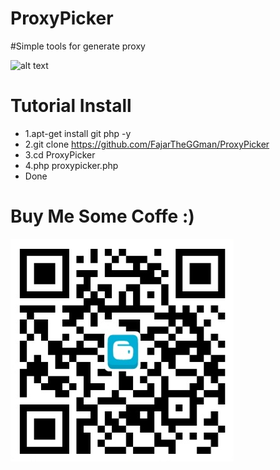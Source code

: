 # ProxyPicker
#Simple tools for generate proxy

![alt text](https://github.com/FajarTheGGman/ProxyPicker/blob/master/.image/123123.png)

# Tutorial Install
  - 1.apt-get install git php -y 
  - 2.git clone https://github.com/FajarTheGGman/ProxyPicker
  - 3.cd ProxyPicker 
  - 4.php proxypicker.php
  - Done


# Buy Me Some Coffe :)
![donate](https://raw.githubusercontent.com/FajarTheGGman/F-Tools/master/.images/donate.jpeg)
